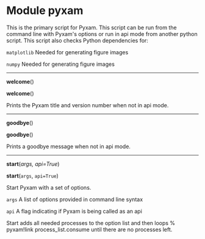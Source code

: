 
# Module pyxam

This is the primary script for Pyxam. This script can be run from the command line with Pyxam's options or run in api
mode from another python script. This script also checks Python dependencies for:

`matplotlib` Needed for generating figure images

`numpy` Needed for generating figure images


***
**welcome**()

**welcome**()

Prints the Pyxam title and version number when not in api mode.


***
**goodbye**()

**goodbye**()

Prints a goodbye message when not in api mode.


***
**start**(*args, api=True*)


**start**(`args`, `api=True`)

Start Pyxam with a set of options.

`args` A list of options provided in command line syntax

`api` A flag indicating if Pyxam is being called as an api

Start adds all needed processes to the option list and then loops % pyxam!link process_list.consume until there are
no processes left.
